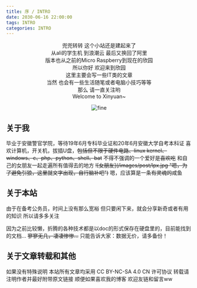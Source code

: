 ```yaml
---
title: 序 / INTRO
date: 2030-06-16 22:00:00
tags: INTRO
categories: INTRO
---
```

<center>
兜兜转转 这个小站还是建起来了<br/>
从ali的学生机 到浪潮云 最后又换回了阿里<br/>
版本也从之前的Micro Raspberry到现在的欣园<br/>
所以你好 欢迎来到欣园<br/>
这里主要会写一些IT类的文章<br/>
当然 也会有一些生活随笔或者电脑小技巧等等<br/>
那么 请一直关注哟<br/>
Welcome to Xinyuan~<br/>

![fine](/images/post/top.gif "fine")
</center>
<!--more-->

## 关于我
毕业于安徽警官学院，等待19年6月专科毕业证和20年6月安徽大学自考本科证
喜欢计算机，开关机，拔插U盘，~~包括但不限于硬件电路、linux kernel、windows、c、php、python、shell、bat~~
不得不强调的一个爱好是~~喜欢吃~~
和自己的女朋友一起走遍所有值得去的地方
~~![女朋友]\(/images/post/lpx.jpg "嗯，为了避免引狼，这里就文字出现，自行脑补吧")~~
嗯，应该算是一条~~有灵魂的~~咸鱼

## 关于本站
由于在备考公务员，时间上没有那么宽裕
但只要闲下来，就会分享新奇或者有用的知识
所以请多多关注

因为之前比较懒，折腾的各种技术都是以doc的形式保存在硬盘里的，目前能找到的文档...
~~寥寥无几，凄凄惨惨...~~
只能告诉大家：数据无价，请多备份！

## 关于文章转载和其他
如果没有特殊说明 本站所有文章均采用 CC BY-NC-SA 4.0 CN 许可协议
转载请注明作者并最好附带原文链接
顺便如果喜欢我的博客 欢迎友链和留言ww
